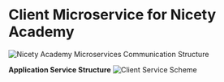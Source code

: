 # Client Microservice for Nicety Academy


![Nicety Academy Microservices Communication Structure](https://user-images.githubusercontent.com/105131547/224532277-ca0ff150-8e71-4e64-a342-7cb1d801fd3d.png)


**Application Service Structure**
![Client Service Scheme](https://user-images.githubusercontent.com/105131547/220042205-33048785-301c-4bac-ba41-fcb8cdef6baa.png)
